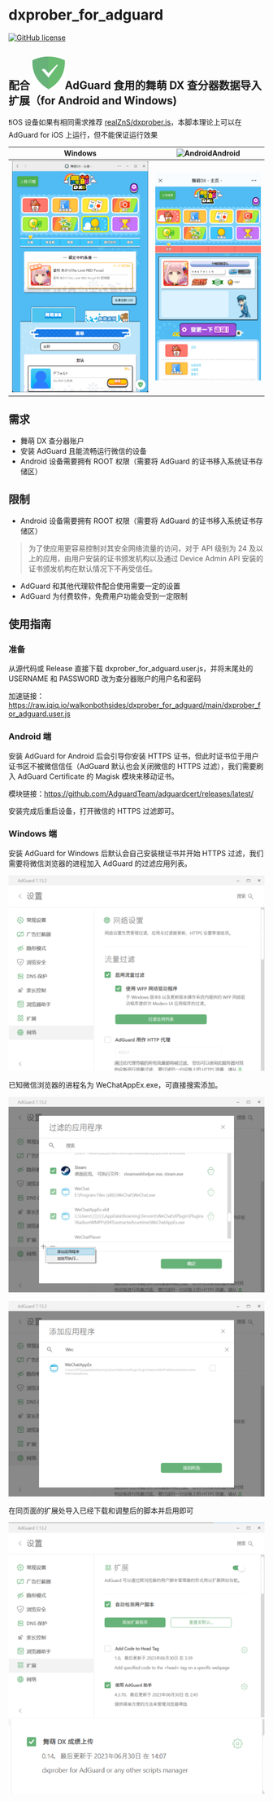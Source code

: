 # dxprober_for_adguard
[![GitHub license](https://img.shields.io/github/license/walkonbothsides/dxprober_for_adguard.svg?style=flat-square&label=License&color=00ADD8&logo=github)](https://github.com/walkonbothsides/dxprober_for_adguard/)
## 配合 ![32](images/32.svg)AdGuard 食用的舞萌 DX 查分器数据导入扩展（for Android and Windows) 
❗iOS 设备如果有相同需求推荐 [realZnS/dxprober.js](https://github.com/realZnS/dxprober.js)，本脚本理论上可以在 AdGuard for iOS 上运行，但不能保证运行效果

|Windows|![Android](https://upload.wikimedia.org/wikipedia/commons/thumb/d/d7/Android_robot.svg/20px-Android_robot.svg.png)Android|
| :-----------: | :-----------: |
|![PC](images/屏幕截图_2023-06-30.png)|![Phone](images/Screenshot_2023-06-30.jpg)|


## 需求

- 舞萌 DX 查分器账户
- 安装 AdGuard 且能流畅运行微信的设备
- Android 设备需要拥有 ROOT 权限（需要将 AdGuard 的证书移入系统证书存储区）

## 限制

- Android 设备需要拥有 ROOT 权限（需要将 AdGuard 的证书移入系统证书存储区）
> 为了使应用更容易控制对其安全网络流量的访问，对于 API 级别为 24 及以上的应用，由用户安装的证书颁发机构以及通过 Device Admin API 安装的证书颁发机构在默认情况下不再受信任。

- AdGuard 和其他代理软件配合使用需要一定的设置
- AdGuard 为付费软件，免费用户功能会受到一定限制

## 使用指南

### 准备

从源代码或 Release 直接下载 dxprober_for_adguard.user.js，并将末尾处的 USERNAME 和 PASSWORD 改为查分器账户的用户名和密码

加速链接：https://raw.iqiq.io/walkonbothsides/dxprober_for_adguard/main/dxprober_for_adguard.user.js

### Android 端

安装 AdGuard for Android 后会引导你安装 HTTPS 证书，但此时证书位于用户证书区不被微信信任（AdGuard 默认也会关闭微信的 HTTPS 过滤），我们需要刷入 AdGuard Certificate 的 Magisk 模块来移动证书。

模块链接：https://github.com/AdguardTeam/adguardcert/releases/latest/

安装完成后重启设备，打开微信的 HTTPS 过滤即可。

### Windows 端
安装 AdGuard for Windows 后默认会自己安装根证书并开始 HTTPS 过滤，我们需要将微信浏览器的进程加入 AdGuard 的过滤应用列表。

![屏幕截图_2023-06-30_155424](images/屏幕截图_2023-06-30_155424.png)

已知微信浏览器的进程名为 WeChatAppEx.exe，可直接搜索添加。

![屏幕截图_2023-06-30_160503](images/屏幕截图_2023-06-30_160503.png)

![屏幕截图_2023-06-30_160602](images/屏幕截图_2023-06-30_160602.png)

在同页面的扩展处导入已经下载和调整后的脚本并启用即可

![屏幕截图_2023-06-30_161530](images/屏幕截图_2023-06-30_161530.png)![屏幕截图_2023-06-30_161703](images/屏幕截图_2023-06-30_161703.png)

